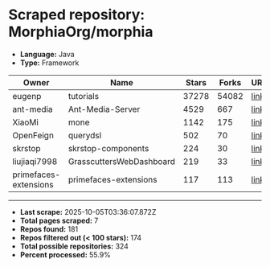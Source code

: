 # Scraped repository: MorphiaOrg/morphia
* **Language:** Java
* **Type:** Framework

| Owner | Name | Stars | Forks | URL |
|---|---|---|---|---|
| eugenp | tutorials | 37278 | 54082 | [link](https://github.com/eugenp/tutorials) |
| ant-media | Ant-Media-Server | 4529 | 667 | [link](https://github.com/ant-media/Ant-Media-Server) |
| XiaoMi | mone | 1142 | 175 | [link](https://github.com/XiaoMi/mone) |
| OpenFeign | querydsl | 502 | 70 | [link](https://github.com/OpenFeign/querydsl) |
| skrstop | skrstop-components | 224 | 30 | [link](https://github.com/skrstop/skrstop-components) |
| liujiaqi7998 | GrasscuttersWebDashboard | 219 | 33 | [link](https://github.com/liujiaqi7998/GrasscuttersWebDashboard) |
| primefaces-extensions | primefaces-extensions | 117 | 113 | [link](https://github.com/primefaces-extensions/primefaces-extensions) |

---
* **Last scrape:** 2025-10-05T03:36:07.872Z
* **Total pages scraped:** 7
* **Repos found:** 181
* **Repos filtered out (< 100 stars):** 174
* **Total possible repositories:** 324
* **Percent processed:** 55.9%
